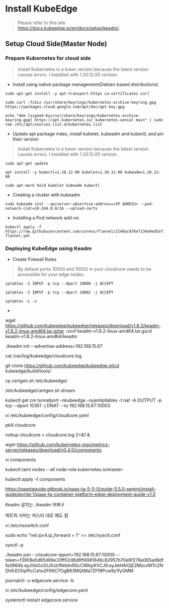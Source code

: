 # Install KubeEdge
> Please refer to this site https://docs.kubeedge.io/en/docs/setup/keadm/.
## Setup Cloud Side(Master Node)
### Prepare Kubernetes for cloud side
> Install Kubernetes in a lower version because the latest version causes errors.
> I installed with 1.20.12.00 version.

* Install using native package management(Debian-based distributions)
```
sudo apt-get install -y apt-transport-https ca-certificates curl 

sudo curl -fsSLo /usr/share/keyrings/kubernetes-archive-keyring.gpg https://packages.cloud.google.com/apt/doc/apt-key.gpg 

echo "deb [signed-by=/usr/share/keyrings/kubernetes-archive-keyring.gpg] https://apt.kubernetes.io/ kubernetes-xenial main" | sudo tee /etc/apt/sources.list.d/kubernetes.list 
```
* Update apt package index, install kubelet, kubeadm and kubectl, and pin their version
> Install Kubernetes in a lower version because the latest version causes errors.
> I installed with 1.20.12.00 version.
```
sudo apt-get update

apt install -y kubectl=1.20.12-00 kubelet=1.20.12-00 kubeadm=1.20.12-00 

sudo apt-mark hold kubelet kubeadm kubectl 
```
* Creating a cluster with kubeadm
```
sudo kubeadm init --apiserver-advertise-address=<IP ADRESS> --pod-network-cidr=10.244.0.0/16 --upload-certs 
```
* Installing a Pod network add-on
```
kubectl apply -f https://raw.githubusercontent.com/coreos/flannel/2140ac876ef134e0ed5af15c65e414cf26827915/Documentation/kube-flannel.yml 
```

### Deploying KubeEdge using Keadm
* Create Firewall Rules
> By default ports 10000 and 10002 in your cloudcore needs to be accessible for your edge nodes.
```
iptables -I INPUT -p tcp --dport 10000 -j ACCEPT

iptables -I INPUT -p tcp --dport 10002 -j ACCEPT

iptables -L -v 
```

* 
wget https://github.com/kubeedge/kubeedge/releases/download/v1.8.2/keadm-v1.8.2-linux-amd64.tar.gztar -zxvf keadm-v1.8.2-linux-amd64.tar.gzcd keadm-v1.8.2-linux-amd64/keadm 

./keadm init --advertise-address=192.168.15.67 

cat /var/log/kubeedge/cloudcore.log 

git clone https://github.com/kubeedge/kubeedge.gitcd kubeedge/build/tools/ 

cp certgen.sh /etc/kubeedge/ 

/etc/kubeedge/certgen.sh stream 

kubectl get cm tunnelport -nkubeedge -oyamliptables -t nat -A OUTPUT -p tcp --dport 10351 -j DNAT --to 192.168.15.67:10003 

vi /etc/kubeedge/config/cloudcore.yaml 

pkill cloudcore 

nohup cloudcore > cloudcore.log 2>&1 & 

 

wget https://github.com/kubernetes-sigs/metrics-server/releases/download/v0.4.0/components 

vi components 

kubectl taint nodes --all node-role.kubernetes.io/master- 

kubectl apply -f components 

 
 
 

https://paastaguide.gitbook.io/paas-ta-5-5-0/guide-5.5.0-semini/install-guide/portal-1/paas-ta-container-platform-edge-deployment-guide-v1.0 

 

Keadm 설치는 ./keadm 어쩌구 

메트릭 서버는 파스타 대로 해도 됨 


 

 

 

<edge> 

vi /etc/nsswitch.conf 

sudo echo "net.ipv4.ip_forward = 1" >> /etc/sysctl.conf 

sysctl -p 

 

 ./keadm join --cloudcore-ipport=192.168.15.67:10000 --token=f3908e5d65d89e33ff02d8d8ff4981646c62957b70e6f278a065ad9dffa3964b.eyJhbGciOiJIUzI1NiIsInR5cCI6IkpXVCJ9.eyJleHAiOjE2MzcxMTc2NDh9.EO0pPIcCsho2FK6C7OgB83MQtMa7ZFf9Pcw9y1fyGMM 

journalctl -u edgecore.service -b 

 

vi /etc/kubeedge/config/edgecore.yaml 

systemctl restart edgecore.service 

 

 

 
